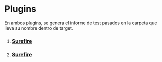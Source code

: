 # Plugins

En ambos plugins, se genera el informe de test pasados en la carpeta que lleva su nombre dentro de target.

1. ### [Surefire](./referenced-surefire.md)
2. ### [Surefire](./referenced-failsafe.md)
